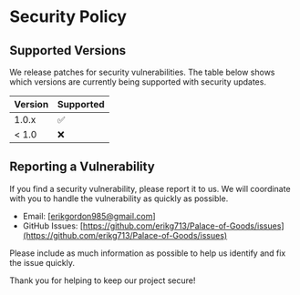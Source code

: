# Security Policy

## Supported Versions

We release patches for security vulnerabilities. The table below shows which versions are currently being supported with security updates.

| Version | Supported          |
| ------- | ------------------ |
| 1.0.x   | :white_check_mark: |
| < 1.0   | :x:                |

## Reporting a Vulnerability

If you find a security vulnerability, please report it to us. We will coordinate with you to handle the vulnerability as quickly as possible.

- Email: [erikgordon985@gmail.com]
- GitHub Issues: [https://github.com/erikg713/Palace-of-Goods/issues](https://github.com/erikg713/Palace-of-Goods/issues)

Please include as much information as possible to help us identify and fix the issue quickly.

Thank you for helping to keep our project secure!
